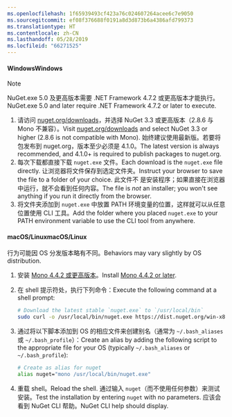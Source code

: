 ```yaml
---
ms.openlocfilehash: 1f65939493cf423a76c024607264acee6c7e9050
ms.sourcegitcommit: ef08f376688f0191a8d3d873b6a4386afd799373
ms.translationtype: HT
ms.contentlocale: zh-CN
ms.lasthandoff: 05/28/2019
ms.locfileid: "66271525"
---
```

#### <a name="windows"></a><span data-ttu-id="3d036-101">Windows</span><span class="sxs-lookup"><span data-stu-id="3d036-101">Windows</span></span>

> [!Note]
> <span data-ttu-id="3d036-102">NuGet.exe 5.0 及更高版本需要 .NET Framework 4.7.2 或更高版本才能执行。</span><span class="sxs-lookup"><span data-stu-id="3d036-102">NuGet.exe 5.0 and later require .NET Framework 4.7.2 or later to execute.</span></span>

1. <span data-ttu-id="3d036-103">请访问 [nuget.org/downloads](https://nuget.org/downloads)，并选择 NuGet 3.3 或更高版本（2.8.6 与 Mono 不兼容）。</span><span class="sxs-lookup"><span data-stu-id="3d036-103">Visit [nuget.org/downloads](https://nuget.org/downloads) and select NuGet 3.3 or higher (2.8.6 is not compatible with Mono).</span></span> <span data-ttu-id="3d036-104">始终建议使用最新版。若要将包发布到 nuget.org，版本至少必须是 4.1.0。</span><span class="sxs-lookup"><span data-stu-id="3d036-104">The latest version is always recommended, and 4.1.0+ is required to publish packages to nuget.org.</span></span>
1. <span data-ttu-id="3d036-105">每次下载都直接下载 `nuget.exe` 文件。</span><span class="sxs-lookup"><span data-stu-id="3d036-105">Each download is the `nuget.exe` file directly.</span></span> <span data-ttu-id="3d036-106">让浏览器将文件保存到选定文件夹。</span><span class="sxs-lookup"><span data-stu-id="3d036-106">Instruct your browser to save the file to a folder of your choice.</span></span> <span data-ttu-id="3d036-107">此文件不  是安装程序；如果直接在浏览器中运行，就不会看到任何内容。</span><span class="sxs-lookup"><span data-stu-id="3d036-107">The file is *not* an installer; you won't see anything if you run it directly from the browser.</span></span>
1. <span data-ttu-id="3d036-108">将文件夹添加到 `nuget.exe` 中放置 PATH 环境变量的位置，这样就可以从任意位置使用 CLI 工具。</span><span class="sxs-lookup"><span data-stu-id="3d036-108">Add the folder where you placed `nuget.exe` to your PATH environment variable to use the CLI tool from anywhere.</span></span>

#### <a name="macoslinux"></a><span data-ttu-id="3d036-109">macOS/Linux</span><span class="sxs-lookup"><span data-stu-id="3d036-109">macOS/Linux</span></span>

<span data-ttu-id="3d036-110">行为可能因 OS 分发版本略有不同。</span><span class="sxs-lookup"><span data-stu-id="3d036-110">Behaviors may vary slightly by OS distribution.</span></span>

1. <span data-ttu-id="3d036-111">安装 [Mono 4.4.2 或更高版本](http://www.mono-project.com/docs/getting-started/install/)。</span><span class="sxs-lookup"><span data-stu-id="3d036-111">Install [Mono 4.4.2 or later](http://www.mono-project.com/docs/getting-started/install/).</span></span>

1. <span data-ttu-id="3d036-112">在 shell 提示符处，执行下列命令：</span><span class="sxs-lookup"><span data-stu-id="3d036-112">Execute the following command at a shell prompt:</span></span>

    ```bash
    # Download the latest stable `nuget.exe` to `/usr/local/bin`
    sudo curl -o /usr/local/bin/nuget.exe https://dist.nuget.org/win-x86-commandline/latest/nuget.exe
    ```

1. <span data-ttu-id="3d036-113">通过将以下脚本添加到 OS 的相应文件来创建别名（通常为 `~/.bash_aliases` 或 `~/.bash_profile`）：</span><span class="sxs-lookup"><span data-stu-id="3d036-113">Create an alias by adding the following script to the appropriate file for your OS (typically `~/.bash_aliases` or `~/.bash_profile`):</span></span>

    ```bash
    # Create as alias for nuget
    alias nuget="mono /usr/local/bin/nuget.exe"
    ```

1. <span data-ttu-id="3d036-114">重载 shell。</span><span class="sxs-lookup"><span data-stu-id="3d036-114">Reload the shell.</span></span>  <span data-ttu-id="3d036-115">通过输入 `nuget`（而不使用任何参数）来测试安装。</span><span class="sxs-lookup"><span data-stu-id="3d036-115">Test the installation by entering `nuget` with no parameters.</span></span> <span data-ttu-id="3d036-116">应该会看到 NuGet CLI 帮助。</span><span class="sxs-lookup"><span data-stu-id="3d036-116">NuGet CLI help should display.</span></span>
